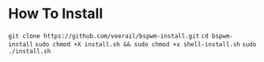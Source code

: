 # How To Install
`git clone https://github.com/veerail/bspwm-install.git`
`cd bspwm-install`
`sudo chmod +X install.sh && sudo chmod +x shell-install.sh`
`sudo ./install.sh`